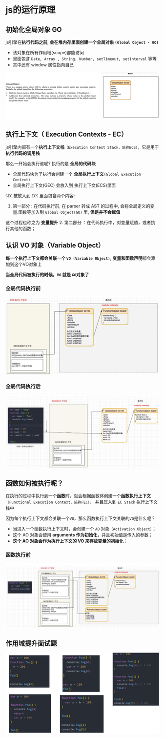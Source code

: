 # js的运行原理
## 初始化全局对象 GO
js引擎在**执行代码之前**, **会在堆内存里面创建一个全局对象 `(Global Object - GO)`**

* 该对象在所有作用域(scope)都能访问
* 里面包含 `Date, Array , String, Number, setTimeout, setInterval` 等等
* 其中还有 window 属性指向自己

![图片](../.vuepress/public/images/go1.png)

## 执行上下文（ Execution Contexts - EC）
js引擎内部有一个**执行上下文栈**`（Execution Context Stack，简称ECS）`，它是用于**执行代码的调用栈**


那么一开始会执行谁呢? 执行的是 **全局的代码块**
* 全局代码块为了执行会创建一个 **全局执行上下文**`(Global Execution Context)`
* 全局执行上下文(GEC) 会放入到  执行上下文(ECS)里面

`GEC` 被放入到 `ECS` 里面包含两个内容:
1. 第一部分 : 在代码执行前, 在 parser 转成 AST 的过程中,  会将全局定义的变量.函数等加入到 `Global Object(GO)` 里, **但是并不会赋值**

这个过程也称之为 **变量提升**
2. 第二部分 ：在代码执行中，对变量赋值，或者执行其他的函数；


## 认识 VO 对象（Variable Object）
**每一个执行上下文都会关联一个 `VO (Variable Object)`**, **变量和函数声明**都会添加到这个VO对象上 


**当全局代码被执行的时候，`VO` 就是 `GO`对象了**

### 全局代码执行前
![图片](../.vuepress/public/images/go2.png)
### 全局代码执行后
![图片](../.vuepress/public/images/go3.png)
## 函数如何被执行呢？
在执行的过程中执行到一个**函数**时，就会根据函数体创建一个**函数执行上下文**`（Functional Execution Context，简称FEC）`，
并且压入到 `EC Stack` 执行上下文栈中

因为每个执行上下文都会关联一个`VO`，那么函数执行上下文关联的`VO`是什么呢？
* 当进入一个函数执行上下文时，会创建一个 `AO` 对象`（Activation Object）`；
* 这个 AO 对象会使用 **arguments 作为初始化**，并且初始值是传入的参数；
* **这个 AO 对象会作为执行上下文的 VO 来存放变量的初始化**；

### 函数执行前
![图片](../.vuepress/public/images/ao1.png)
## 作用域提升面试题
![图片](../.vuepress/public/images/ao2.png)

